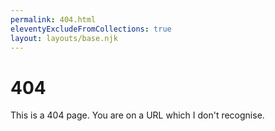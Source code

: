 ```yaml
---
permalink: 404.html
eleventyExcludeFromCollections: true
layout: layouts/base.njk
---
```


# 404

This is a 404 page. You are on a URL which I don't recognise.
